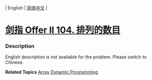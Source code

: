 | English | [简体中文](README.md) |

# [剑指 Offer II 104. 排列的数目](https://leetcode.cn/problems/D0F0SV)
 ### Description
<p>English description is not available for the problem. Please switch to Chinese.</p>

**Related Topics**  [Array](https://leetcode.cn/tag/array) [Dynamic Programming](https://leetcode.cn/tag/dynamic-programming) 